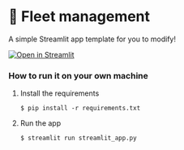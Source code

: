 #  🎈 Fleet management

A simple Streamlit app template for you to modify!

[![Open in Streamlit](https://static.streamlit.io/badges/streamlit_badge_black_white.svg)](https://fleet-management.streamlit.app/)

### How to run it on your own machine

1. Install the requirements

   ```
   $ pip install -r requirements.txt
   ```

2. Run the app

   ```
   $ streamlit run streamlit_app.py
   ```
